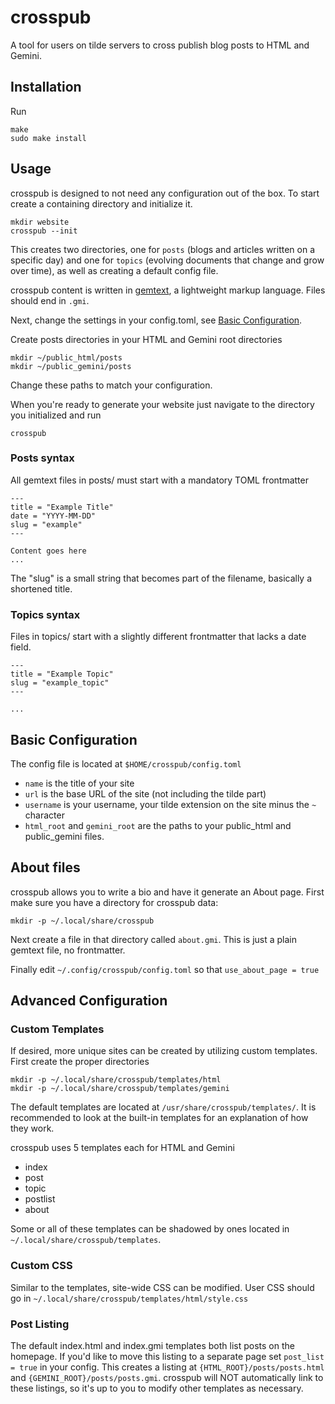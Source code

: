 # crosspub

A tool for users on tilde servers to cross publish blog posts to HTML and
Gemini.

## Installation

Run
```
make
sudo make install
```

## Usage

crosspub is designed to not need any configuration out of the box. To start
create a containing directory and initialize it.

```
mkdir website
crosspub --init
```

This creates two directories, one for `posts` (blogs and articles written on a
specific day) and one for `topics` (evolving documents that change and grow over
time), as well as creating a default config file.

crosspub content is written in
[gemtext](https://gemini.circumlunar.space/docs/gemtext.gmi), a lightweight
markup language. Files should end in `.gmi`.

Next, change the settings in your config.toml, see [Basic
Configuration](#Basic-Configuration).

Create posts directories in your HTML and Gemini root directories
```
mkdir ~/public_html/posts
mkdir ~/public_gemini/posts
```

Change these paths to match your configuration.

When you're ready to generate your website just navigate to the directory you
initialized and run

```
crosspub
```

### Posts syntax

All gemtext files in posts/ must start with a mandatory TOML frontmatter

```
---
title = "Example Title"
date = "YYYY-MM-DD"
slug = "example"
---

Content goes here
...
```

The "slug" is a small string that becomes part of the filename, basically a
shortened title.

### Topics syntax

Files in topics/ start with a slightly different frontmatter that lacks a date
field.

```
---
title = "Example Topic"
slug = "example_topic"
---

...
```

## Basic Configuration

The config file is located at `$HOME/crosspub/config.toml`

- `name` is the title of your site
- `url` is the base URL of the site (not including the tilde part)
- `username` is your username, your tilde extension on the site minus the `~`
character
- `html_root` and `gemini_root` are the paths to your public\_html and
public\_gemini files.

## About files

crosspub allows you to write a bio and have it generate an About page. First
make sure you have a directory for crosspub data:

```
mkdir -p ~/.local/share/crosspub
```

Next create a file in that directory called `about.gmi`. This is just a plain
gemtext file, no frontmatter.

Finally edit `~/.config/crosspub/config.toml` so that `use_about_page = true`

## Advanced Configuration

### Custom Templates

If desired, more unique sites can be created by utilizing custom templates.
First create the proper directories

```
mkdir -p ~/.local/share/crosspub/templates/html
mkdir -p ~/.local/share/crosspub/templates/gemini
```

The default templates are located at `/usr/share/crosspub/templates/`. It is
recommended to look at the built-in templates for an explanation of how they
work.

crosspub uses 5 templates each for HTML and Gemini
- index
- post
- topic
- postlist
- about

Some or all of these templates can be shadowed by ones located in
`~/.local/share/crosspub/templates`.

### Custom CSS

Similar to the templates, site-wide CSS can be modified. User CSS should go in
`~/.local/share/crosspub/templates/html/style.css`

### Post Listing

The default index.html and index.gmi templates both list posts on the homepage.
If you'd like to move this listing to a separate page set `post_list = true` in
your config. This creates a listing at `{HTML_ROOT}/posts/posts.html` and
`{GEMINI_ROOT}/posts/posts.gmi`. crosspub will NOT automatically link to these
listings, so it's up to you to modify other templates as necessary.
